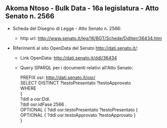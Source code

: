## Akoma Ntoso - Bulk Data - 16a legislatura - Atto Senato n. 2566 ##

* Scheda del Disegno di Legge - Atto Senato n. 2566:
	* http url: http://www.senato.it/leg/16/BGT/Schede/Ddliter/36434.htm

* Riferimenti al sito OpenData del Senato http://dati.senato.it/:
	* Link OpenData: http://dati.senato.it/ddl/36434
	* Query SPARQL per i documenti relativi all'Atto Senato:

        PREFIX osr: <http://dati.senato.it/osr/>  
		SELECT DISTINCT ?testoPresentato ?testoApprovato  
		WHERE  
		{  
		    ?ddl a osr:Ddl.  
		    ?ddl osr:idFase 2566 .  
		    OPTIONAL { ?ddl osr:testoPresentato ?testoPresentato }  
		    OPTIONAL { ?ddl osr:testoApprovato ?testoApprovato }  
		}
		